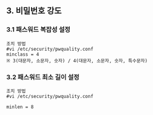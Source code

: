 ## 3. 비밀번호 강도
### 3.1 패스워드 복잡성 설정
```
조치 방법
#vi /etc/security/pwquality.conf
minclass = 4
※ 3(대문자, 소문자, 숫자) / 4(대문자, 소문자, 숫자, 특수문자)
```
### 3.2 패스워드 최소 길이 설정
```
조치 방법
#vi /etc/security/pwquality.conf

minlen = 8
```
